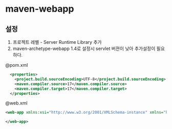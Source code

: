 # maven-webapp

## 설정
1. 프로젝트 레벨 - Server Runtime Library 추가
2. maven-archetype-webapp 1.4로 설정시 servlet 버젼이 낮아 추가설정이 필요하다.

@pom.xml
```xml
  <properties>
    <project.build.sourceEncoding>UTF-8</project.build.sourceEncoding>
    <maven.compiler.source>17</maven.compiler.source>
    <maven.compiler.target>17</maven.compiler.target>
  </properties>
```


@web.xml
```xml
<web-app xmlns:xsi="http://www.w3.org/2001/XMLSchema-instance" xmlns="http://xmlns.jcp.org/xml/ns/javaee" xsi:schemaLocation="http://xmlns.jcp.org/xml/ns/javaee http://xmlns.jcp.org/xml/ns/javaee/web-app_4_0.xsd" id="WebApp_ID" version="4.0">

</web-app>

```


